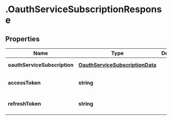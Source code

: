 # .OauthServiceSubscriptionResponse

## Properties

Name | Type | Description | Notes
------------ | ------------- | ------------- | -------------
**oauthServiceSubscription** | [**OauthServiceSubscriptionData**](OauthServiceSubscriptionData.md) |  | [default to undefined]
**accessToken** | **string** |  | [optional] [default to undefined]
**refreshToken** | **string** |  | [optional] [default to undefined]

